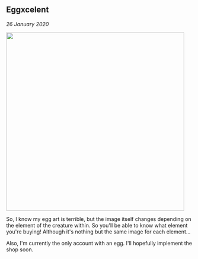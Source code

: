 Eggxcelent
---

_26 January 2020_

<img src= "https://i.gyazo.com/9a57d0ab8232c6c6ae4d20669479bda6.png" width="480" />

So, I know my egg art is terrible, but the image itself changes depending on the element of the creature within. So you'll be able to know what element you're buying! Although it's nothing but the same image for each element...

Also, I'm currently the only account with an egg. I'll hopefully implement the shop soon.


